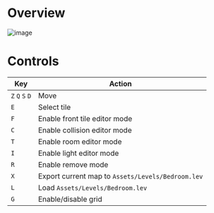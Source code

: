 # Overview

![image](https://github.com/user-attachments/assets/3651b11b-d5ce-423f-9fbf-0fdaf89d838b)

# Controls  

| Key | Action |
|-----|--------|
| `Z` `Q` `S` `D` | Move |
| `E` | Select tile |
| `F` | Enable front tile editor mode |
| `C` | Enable collision editor mode |
| `T` | Enable room editor mode |
| `I` | Enable light editor mode |
| `R` | Enable remove mode |
| `X` | Export current map to `Assets/Levels/Bedroom.lev` |
| `L` | Load `Assets/Levels/Bedroom.lev` |
| `G` | Enable/disable grid |
